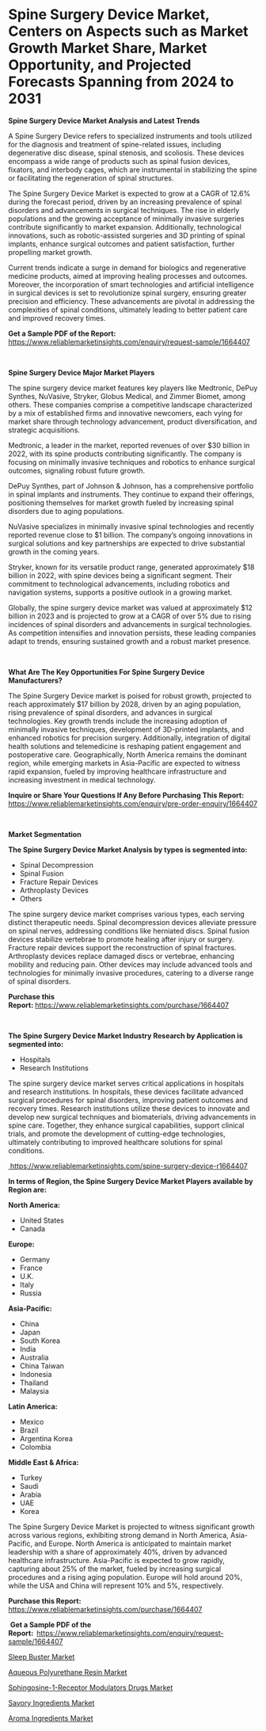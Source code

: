 <p><h1>Spine Surgery Device Market, Centers on Aspects such as Market Growth Market Share, Market Opportunity, and Projected Forecasts Spanning from 2024 to 2031</h1></p><p><strong>Spine Surgery Device Market Analysis and Latest Trends</strong></p>
<p><p>A Spine Surgery Device refers to specialized instruments and tools utilized for the diagnosis and treatment of spine-related issues, including degenerative disc disease, spinal stenosis, and scoliosis. These devices encompass a wide range of products such as spinal fusion devices, fixators, and interbody cages, which are instrumental in stabilizing the spine or facilitating the regeneration of spinal structures.</p><p>The Spine Surgery Device Market is expected to grow at a CAGR of 12.6% during the forecast period, driven by an increasing prevalence of spinal disorders and advancements in surgical techniques. The rise in elderly populations and the growing acceptance of minimally invasive surgeries contribute significantly to market expansion. Additionally, technological innovations, such as robotic-assisted surgeries and 3D printing of spinal implants, enhance surgical outcomes and patient satisfaction, further propelling market growth.</p><p>Current trends indicate a surge in demand for biologics and regenerative medicine products, aimed at improving healing processes and outcomes. Moreover, the incorporation of smart technologies and artificial intelligence in surgical devices is set to revolutionize spinal surgery, ensuring greater precision and efficiency. These advancements are pivotal in addressing the complexities of spinal conditions, ultimately leading to better patient care and improved recovery times.</p></p>
<p><strong>Get a Sample PDF of the Report:&nbsp;</strong> <a href="https://www.reliablemarketinsights.com/enquiry/request-sample/1664407?utm_campaign=1197&utm_medium=2&utm_source=Github&utm_content=ia&utm_term=03102024&utm_id=spine-surgery-device">https://www.reliablemarketinsights.com/enquiry/request-sample/1664407</a></p>
<p>&nbsp;</p>
<p><strong>Spine Surgery Device Major Market Players</strong></p>
<p><p>The spine surgery device market features key players like Medtronic, DePuy Synthes, NuVasive, Stryker, Globus Medical, and Zimmer Biomet, among others. These companies comprise a competitive landscape characterized by a mix of established firms and innovative newcomers, each vying for market share through technology advancement, product diversification, and strategic acquisitions.</p><p>Medtronic, a leader in the market, reported revenues of over $30 billion in 2022, with its spine products contributing significantly. The company is focusing on minimally invasive techniques and robotics to enhance surgical outcomes, signaling robust future growth.</p><p>DePuy Synthes, part of Johnson & Johnson, has a comprehensive portfolio in spinal implants and instruments. They continue to expand their offerings, positioning themselves for market growth fueled by increasing spinal disorders due to aging populations.</p><p>NuVasive specializes in minimally invasive spinal technologies and recently reported revenue close to $1 billion. The company’s ongoing innovations in surgical solutions and key partnerships are expected to drive substantial growth in the coming years.</p><p>Stryker, known for its versatile product range, generated approximately $18 billion in 2022, with spine devices being a significant segment. Their commitment to technological advancements, including robotics and navigation systems, supports a positive outlook in a growing market.</p><p>Globally, the spine surgery device market was valued at approximately $12 billion in 2023 and is projected to grow at a CAGR of over 5% due to rising incidences of spinal disorders and advancements in surgical technologies. As competition intensifies and innovation persists, these leading companies adapt to trends, ensuring sustained growth and a robust market presence.</p></p>
<p>&nbsp;</p>
<p><strong>What Are The Key Opportunities For Spine Surgery Device Manufacturers?</strong></p>
<p><p>The Spine Surgery Device market is poised for robust growth, projected to reach approximately $17 billion by 2028, driven by an aging population, rising prevalence of spinal disorders, and advances in surgical technologies. Key growth trends include the increasing adoption of minimally invasive techniques, development of 3D-printed implants, and enhanced robotics for precision surgery. Additionally, integration of digital health solutions and telemedicine is reshaping patient engagement and postoperative care. Geographically, North America remains the dominant region, while emerging markets in Asia-Pacific are expected to witness rapid expansion, fueled by improving healthcare infrastructure and increasing investment in medical technology.</p></p>
<p><strong>Inquire or Share Your Questions If Any Before Purchasing This Report:</strong> <a href="https://www.reliablemarketinsights.com/enquiry/pre-order-enquiry/1664407?utm_campaign=1197&utm_medium=2&utm_source=Github&utm_content=ia&utm_term=03102024&utm_id=spine-surgery-device">https://www.reliablemarketinsights.com/enquiry/pre-order-enquiry/1664407</a></p>
<p>&nbsp;</p>
<p><strong>Market Segmentation</strong></p>
<p><strong>The Spine Surgery Device Market Analysis by types is segmented into:</strong></p>
<p><ul><li>Spinal Decompression</li><li>Spinal Fusion</li><li>Fracture Repair Devices</li><li>Arthroplasty Devices</li><li>Others</li></ul></p>
<p><p>The spine surgery device market comprises various types, each serving distinct therapeutic needs. Spinal decompression devices alleviate pressure on spinal nerves, addressing conditions like herniated discs. Spinal fusion devices stabilize vertebrae to promote healing after injury or surgery. Fracture repair devices support the reconstruction of spinal fractures. Arthroplasty devices replace damaged discs or vertebrae, enhancing mobility and reducing pain. Other devices may include advanced tools and technologies for minimally invasive procedures, catering to a diverse range of spinal disorders.</p></p>
<p><strong>Purchase this Report:&nbsp;</strong><a href="https://www.reliablemarketinsights.com/purchase/1664407?utm_campaign=1197&utm_medium=2&utm_source=Github&utm_content=ia&utm_term=03102024&utm_id=spine-surgery-device">https://www.reliablemarketinsights.com/purchase/1664407</a></p>
<p>&nbsp;</p>
<p><strong>The Spine Surgery Device Market Industry Research by Application is segmented into:</strong></p>
<p><ul><li>Hospitals</li><li>Research Institutions</li></ul></p>
<p><p>The spine surgery device market serves critical applications in hospitals and research institutions. In hospitals, these devices facilitate advanced surgical procedures for spinal disorders, improving patient outcomes and recovery times. Research institutions utilize these devices to innovate and develop new surgical techniques and biomaterials, driving advancements in spine care. Together, they enhance surgical capabilities, support clinical trials, and promote the development of cutting-edge technologies, ultimately contributing to improved healthcare solutions for spinal conditions.</p></p>
<p><a href="https://www.reliablemarketinsights.com/spine-surgery-device-r1664407?utm_campaign=1197&utm_medium=2&utm_source=Github&utm_content=ia&utm_term=03102024&utm_id=spine-surgery-device">&nbsp;https://www.reliablemarketinsights.com/spine-surgery-device-r1664407</a></p>
<p><strong>In terms of Region, the Spine Surgery Device Market Players available by Region are:</strong></p>
<p>
    <p> <strong> North America: </strong>
        <ul>
            <li>United States</li>
            <li>Canada</li>
        </ul>
        </p> 
    <p> <strong> Europe: </strong>
        <ul>
            <li>Germany</li>
            <li>France</li>
            <li>U.K.</li>
            <li>Italy</li>
            <li>Russia</li>
        </ul>
        </p> 
    <p> <strong> Asia-Pacific: </strong>
        <ul>
            <li>China</li>
            <li>Japan</li>
            <li>South Korea</li>
            <li>India</li>
            <li>Australia</li>
            <li>China Taiwan</li>
            <li>Indonesia</li>
            <li>Thailand</li>
            <li>Malaysia</li>
        </ul>
        </p> 
    <p> <strong> Latin America: </strong>
        <ul>
            <li>Mexico</li>
            <li>Brazil</li>
            <li>Argentina Korea</li>
            <li>Colombia</li>
        </ul>
        </p> 
    <p> <strong> Middle East & Africa: </strong>
        <ul>
            <li>Turkey</li>
            <li>Saudi</li>
            <li>Arabia</li>
            <li>UAE</li>
            <li>Korea</li>
        </ul>
    </p>
    </p>
<p><p>The Spine Surgery Device Market is projected to witness significant growth across various regions, exhibiting strong demand in North America, Asia-Pacific, and Europe. North America is anticipated to maintain market leadership with a share of approximately 40%, driven by advanced healthcare infrastructure. Asia-Pacific is expected to grow rapidly, capturing about 25% of the market, fueled by increasing surgical procedures and a rising aging population. Europe will hold around 20%, while the USA and China will represent 10% and 5%, respectively.</p></p>
<p><strong>Purchase this Report: </strong><a href="https://www.reliablemarketinsights.com/purchase/1664407?utm_campaign=1197&utm_medium=2&utm_source=Github&utm_content=ia&utm_term=03102024&utm_id=spine-surgery-device">https://www.reliablemarketinsights.com/purchase/1664407</a></p>
<p>&nbsp;<strong>Get a Sample PDF of the Report:&nbsp;&nbsp;</strong><a href="https://www.reliablemarketinsights.com/enquiry/request-sample/1664407?utm_campaign=1197&utm_medium=2&utm_source=Github&utm_content=ia&utm_term=03102024&utm_id=spine-surgery-device">https://www.reliablemarketinsights.com/enquiry/request-sample/1664407</a></p>
<p><strong></strong></p>
<p><p><a href="https://issuu.com/reportprime-2/docs/sleep-buster-market-size-2030.pptx_539dbc4232170e?utm_campaign=1197&utm_medium=2&utm_source=Github&utm_content=ia&utm_term=03102024&utm_id=spine-surgery-device">Sleep Buster Market</a></p><p><a href="https://www.linkedin.com/pulse/global-aqueous-polyurethane-resin-market-sector2024-2031-ejzme?utm_campaign=1197&utm_medium=2&utm_source=Github&utm_content=ia&utm_term=03102024&utm_id=spine-surgery-device">Aqueous Polyurethane Resin Market</a></p><p><a href="https://issuu.com/reportprime-2/docs/sphingosine-1-receptor-modulators-d_b35e8d87d0bc61?utm_campaign=1197&utm_medium=2&utm_source=Github&utm_content=ia&utm_term=03102024&utm_id=spine-surgery-device">Sphingosine-1-Receptor Modulators Drugs Market</a></p><p><a href="https://www.linkedin.com/pulse/market-forecasting-change-global-savory-ingredients-dynamics-humzf?trackingId=e3E4qK2JQ5WQrC9LDKqbXg%3D%3D&utm_campaign=1197&utm_medium=2&utm_source=Github&utm_content=ia&utm_term=03102024&utm_id=spine-surgery-device">Savory Ingredients Market</a></p><p><a href="https://www.linkedin.com/pulse/aroma-ingredients-market-growth-outlook-from-2024-2031-7oswe?utm_campaign=1197&utm_medium=2&utm_source=Github&utm_content=ia&utm_term=03102024&utm_id=spine-surgery-device">Aroma Ingredients Market</a></p></p>